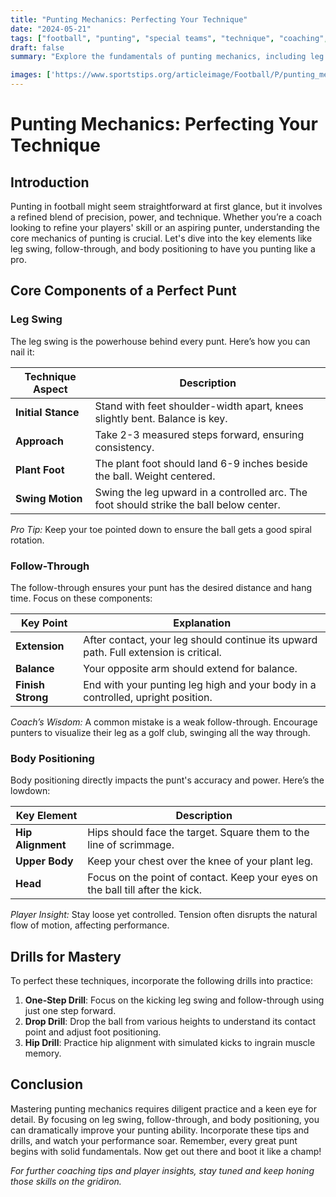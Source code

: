 ```yaml
---
title: "Punting Mechanics: Perfecting Your Technique"
date: "2024-05-21"
tags: ["football", "punting", "special teams", "technique", "coaching", "player knowledge", "mechanics", "leg swing", "follow-through", "body positioning"]
draft: false
summary: "Explore the fundamentals of punting mechanics, including leg swing, follow-through, and body positioning to up your game."

images: ['https://www.sportstips.org/articleimage/Football/P/punting_mechanics_perfecting_your_technique.webp']
---
```


# Punting Mechanics: Perfecting Your Technique

## **Introduction**

Punting in football might seem straightforward at first glance, but it involves a refined blend of precision, power, and technique. Whether you’re a coach looking to refine your players' skill or an aspiring punter, understanding the core mechanics of punting is crucial. Let's dive into the key elements like leg swing, follow-through, and body positioning to have you punting like a pro.

## **Core Components of a Perfect Punt**

### Leg Swing

The leg swing is the powerhouse behind every punt. Here’s how you can nail it:

| Technique Aspect  | Description |
|-------------------|-------------|
| **Initial Stance** | Stand with feet shoulder-width apart, knees slightly bent. Balance is key. |
| **Approach**       | Take 2-3 measured steps forward, ensuring consistency. |
| **Plant Foot**     | The plant foot should land 6-9 inches beside the ball. Weight centered. |
| **Swing Motion**   | Swing the leg upward in a controlled arc. The foot should strike the ball below center. |

*Pro Tip:* Keep your toe pointed down to ensure the ball gets a good spiral rotation.

### Follow-Through

The follow-through ensures your punt has the desired distance and hang time. Focus on these components:

| Key Point            | Explanation |
|----------------------|-------------|
| **Extension**        | After contact, your leg should continue its upward path. Full extension is critical. |
| **Balance**          | Your opposite arm should extend for balance. |
| **Finish Strong**    | End with your punting leg high and your body in a controlled, upright position. |

*Coach’s Wisdom:* A common mistake is a weak follow-through. Encourage punters to visualize their leg as a golf club, swinging all the way through.

### Body Positioning

Body positioning directly impacts the punt's accuracy and power. Here’s the lowdown:

| Key Element        | Description |
|--------------------|-------------|
| **Hip Alignment**  | Hips should face the target. Square them to the line of scrimmage. |
| **Upper Body**     | Keep your chest over the knee of your plant leg. |
| **Head**           | Focus on the point of contact. Keep your eyes on the ball till after the kick. |

*Player Insight:* Stay loose yet controlled. Tension often disrupts the natural flow of motion, affecting performance.

## **Drills for Mastery**

To perfect these techniques, incorporate the following drills into practice:

1. **One-Step Drill**: Focus on the kicking leg swing and follow-through using just one step forward.
2. **Drop Drill**: Drop the ball from various heights to understand its contact point and adjust foot positioning.
3. **Hip Drill**: Practice hip alignment with simulated kicks to ingrain muscle memory.

## **Conclusion**

Mastering punting mechanics requires diligent practice and a keen eye for detail. By focusing on leg swing, follow-through, and body positioning, you can dramatically improve your punting ability. Incorporate these tips and drills, and watch your performance soar. Remember, every great punt begins with solid fundamentals. Now get out there and boot it like a champ!

*For further coaching tips and player insights, stay tuned and keep honing those skills on the gridiron.*
```